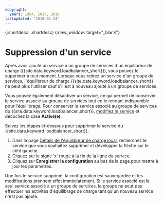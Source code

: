 ```yaml
---
copyright:
  years: 1994, 2017, 2018
lastupdated: "2018-01-24"
---
```


{:shortdesc: .shortdesc}
{:new_window: target="_blank"}

# Suppression d'un service 

Après avoir ajouté un service à un groupe de services d'un équilibreur de charge ({{site.data.keyword.loadbalancer_short}}), vous pouvez le supprimer à tout moment. Lorsque vous retirez un service d'un groupe de services, l'équilibreur de charge {{site.data.keyword.loadbalancer_short}} ne peut plus l'utiliser sauf s'il est à nouveau ajouté à un groupe de services. 

Vous pouvez également désactiver un service, ce qui permet de conserver le service associé au groupe de services tout en le rendant indisponible pour l'équilibrage. Pour conserver le service associé au groupe de services du {{site.data.keyword.loadbalancer_short}}, [modifiez le service](edit-service-load-balancer.html) et décochez la case **Activé(e)**. 

Suivez les étapes ci-dessous pour supprimer le service du {{site.data.keyword.loadbalancer_short}}.

1. Dans la page [Détails de l'équilibreur de charge local](view-all-load-balancers.html), recherchez le service que vous souhaitez supprimer et développer la flèche sur le côté gauche.
2. Cliquez sur le signe 'x' rouge à la fin de la ligne du service.
3. Cliquez sur **Enregistrer la configuration** au bas de la page pour mettre à jour les paramètres.

Une fois le service supprimé, la configuration est sauvegardée et les modifications prennent effet immédiatement. Si le service associé est le seul service associé à un groupe de services, le groupe ne peut pas effectuer les activités d'équilibrage de charge tant qu'un nouveau service n'est pas ajouté.
